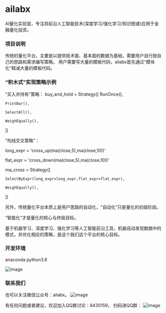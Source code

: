# ailabx

AI量化实验室，专注将前沿人工智能技术(深度学习/强化学习/知识图谱)应用于金融量化投资。

### 项目说明

传统的量化平台，主要是以提供技术面、基本面的数据为基础，需要用户自行按自己的思路和需求编写策略。
用户需要写大量的模板代码，ailabx首先通过“模块化”精减大量的模板代码。

### “积木式”实现策略示例

“买入并持有”策略：
buy_and_hold = Strategy([
    RunOnce(),

    PrintBar(),

    SelectAll(),

    WeighEqually(),
])

“均线交叉策略”：

long_expr = 'cross_up(ma(close,5),ma(close,10))'

flat_expr = 'cross_down(ma(close,5),ma(close,10))'

ma_cross = Strategy([

    SelectByExpr(long_expr=long_expr,flat_expr=flat_expr),

    WeighEqually(),

])

另外，传统量化平台本质上是用户思路的自动化，“自动化”只是量化的初级阶段。

“智能化”才是量化的核心与终级目标。

基于机器学习、深度学习、强化学习等人工智能前沿工具，机器自动发现数据中的模式，并优化相应的策略，是这个我们这个平台的核心目标。

### 开发环境
anaconda python3.6

![image](https://note.youdao.com/yws/public/resource/624f4972c4f89ff3aaa41a5251b17d9c/xmlnote/CFAC02F6DFDD4F43890D7C173965DB21/12862)

### 联系我们


也可以关注微信公众号：ailabx。
![image](http://note.youdao.com/noteshare?id=624f4972c4f89ff3aaa41a5251b17d9c&sub=113AC661C9C042F88F570A87722FA487)

有任何问题或者建议，欢迎加入QQ群讨论：8430159，
扫码进QQ群：
![image](https://note.youdao.com/yws/public/resource/624f4972c4f89ff3aaa41a5251b17d9c/xmlnote/D05091011E854FACA0ADB25D03F61101/12859)